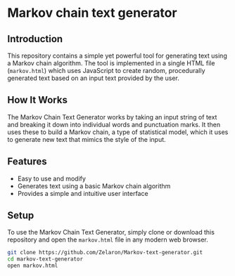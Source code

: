 # Markov chain text generator

## Introduction
This repository contains a simple yet powerful tool for generating text using a Markov chain algorithm. The tool is implemented in a single HTML file (`markov.html`) which uses JavaScript to create random, procedurally generated text based on an input text provided by the user.

## How It Works
The Markov Chain Text Generator works by taking an input string of text and breaking it down into individual words and punctuation marks. It then uses these to build a Markov chain, a type of statistical model, which it uses to generate new text that mimics the style of the input.

## Features
- Easy to use and modify
- Generates text using a basic Markov chain algorithm
- Provides a simple and intuitive user interface

## Setup
To use the Markov Chain Text Generator, simply clone or download this repository and open the `markov.html` file in any modern web browser.

```bash
git clone https://github.com/Zelaron/Markov-text-generator.git
cd markov-text-generator
open markov.html
